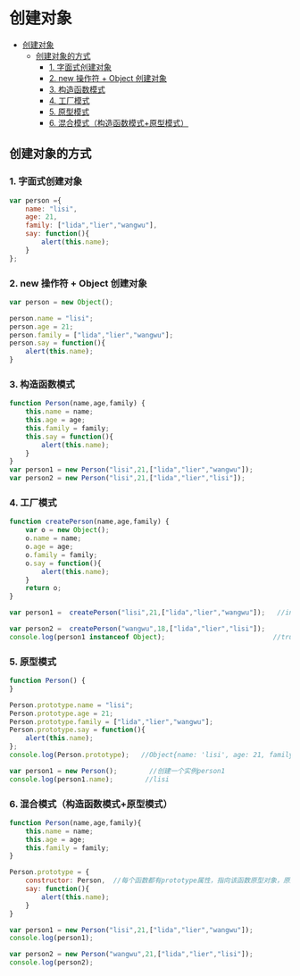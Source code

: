 # 创建对象

- [创建对象](#创建对象)
  - [创建对象的方式](#创建对象的方式)
    - [1. 字面式创建对象](#1-字面式创建对象)
    - [2. new 操作符 + Object 创建对象](#2-new-操作符--object-创建对象)
    - [3. 构造函数模式](#3-构造函数模式)
    - [4. 工厂模式](#4-工厂模式)
    - [5. 原型模式](#5-原型模式)
    - [6. 混合模式（构造函数模式+原型模式）](#6-混合模式构造函数模式原型模式)

## 创建对象的方式

### 1. 字面式创建对象

```js
var person ={
    name: "lisi",
    age: 21,
    family: ["lida","lier","wangwu"],
    say: function(){
        alert(this.name);
    }
};
```

### 2. new 操作符 + Object 创建对象

```js
var person = new Object();

person.name = "lisi";
person.age = 21;
person.family = ["lida","lier","wangwu"];
person.say = function(){
    alert(this.name);
}
```

### 3. 构造函数模式

```js
function Person(name,age,family) {
    this.name = name;
    this.age = age;
    this.family = family;
    this.say = function(){
        alert(this.name);
    }
}
var person1 = new Person("lisi",21,["lida","lier","wangwu"]);
var person2 = new Person("lisi",21,["lida","lier","lisi"]);
```

### 4. 工厂模式

```js
function createPerson(name,age,family) {
    var o = new Object();
    o.name = name;
    o.age = age;
    o.family = family;
    o.say = function(){
        alert(this.name);
    }
    return o;
}

var person1 =  createPerson("lisi",21,["lida","lier","wangwu"]);   //instanceof无法判断它是谁的实例，只能判断他是对象，构造函数都可以判断出

var person2 =  createPerson("wangwu",18,["lida","lier","lisi"]);
console.log(person1 instanceof Object);                           //true
```

### 5. 原型模式

```js
function Person() {
}

Person.prototype.name = "lisi";
Person.prototype.age = 21;
Person.prototype.family = ["lida","lier","wangwu"];
Person.prototype.say = function(){
    alert(this.name);
};
console.log(Person.prototype);   //Object{name: 'lisi', age: 21, family: Array[3]}

var person1 = new Person();        //创建一个实例person1
console.log(person1.name);        //lisi
```

### 6. 混合模式（构造函数模式+原型模式）

```js
function Person(name,age,family){
    this.name = name;
    this.age = age;
    this.family = family;
}

Person.prototype = {
    constructor: Person,  //每个函数都有prototype属性，指向该函数原型对象，原型对象都有constructor属性，这是一个指向prototype属性所在函数的指针
    say: function(){
        alert(this.name);
    }
}

var person1 = new Person("lisi",21,["lida","lier","wangwu"]);
console.log(person1);

var person2 = new Person("wangwu",21,["lida","lier","lisi"]);
console.log(person2);
```

